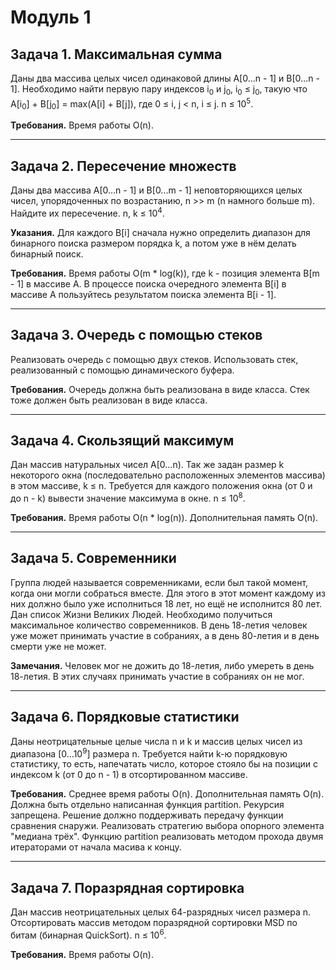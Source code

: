 <h1>Модуль 1</h1>

<h2>Задача 1. Максимальная сумма</h2>
<p>Даны два массива целых чисел одинаковой длины A[0...n - 1] и B[0...n - 1]. Необходимо найти первую пару индексов i<sub>0</sub> и j<sub>0</sub>, i<sub>0</sub> ≤ j<sub>0</sub>, такую что A[i<sub>0</sub>] + B[j<sub>0</sub>] = max(A[i] + B[j]), где 0 ≤ i, j < n, i ≤ j. n ≤ 10<sup>5</sup>.</p>

<b>Требования.</b> Время работы O(n).

<hr/>

<h2>Задача 2. Пересечение множеств</h2>
<p>Даны два массива A[0...n - 1] и B[0...m - 1] неповторяющихся целых чисел, упорядоченных по возрастанию, n >> m (n намного больше m). Найдите их пересечение. n, k ≤ 10<sup>4</sup>.</p>

<b>Указания.</b> Для каждого B[i] сначала нужно определить диапазон для бинарного поиска размером порядка k, а потом уже в нём делать бинарный поиск.

<b>Требования.</b> Время работы O(m * log(k)), где k - позиция элемента B[m - 1] в массиве A. В процессе поиска очередного элемента B[i] в массиве A пользуйтесь результатом поиска элемента B[i - 1].

<hr/>

<h2>Задача 3. Очередь с помощью стеков</h2>
<p>Реализовать очередь с помощью двух стеков. Использовать стек, реализованный с помощью динамического буфера.</p>

<b>Требования.</b> Очередь должна быть реализована в виде класса. Стек тоже должен быть реализован в виде класса.

<hr/>

<h2>Задача 4. Скользящий максимум</h2>
<p>Дан массив натуральных чисел A[0...n). Так же задан размер k некоторого окна (последовательно расположенных элементов массива) в этом массиве, k ≤ n. Требуется для каждого положения окна (от 0 и до n - k) вывести значение максимума в окне. n ≤ 10<sup>8</sup>.</p>

<b>Требования.</b> Время работы O(n * log(n)). Дополнительная память O(n).

<hr/>

<h2>Задача 5. Современники</h2>
<p>Группа людей называется современниками, если был такой момент, когда они могли собраться вместе. Для этого в этот момент каждому из них должно было уже исполниться 18 лет, но ещё не исполнится 80 лет. Дан список Жизни Великих Людей. Необходимо получиться максимальное количество современников. В день 18-летия человек уже может принимать участие в собраниях, а в день 80-летия и в день смерти уже не может.</p>

<b>Замечания.</b> Человек мог не дожить до 18-летия, либо умереть в день 18-летия. В этих случаях принимать участие в собраниях он не мог.

<hr/>

<h2>Задача 6. Порядковые статистики</h2>
<p>Даны неотрицательные целые числа n и k и массив целых чисел из диапазона [0...10<sup>9</sup>] размера n. Требуется найти k-ю порядковую статистику, то есть, напечатать число, которое стояло бы на позиции с индексом k (от 0 до n - 1) в отсортированном массиве.</p>

<b>Требования.</b> Среднее время работы O(n). Дополнительная память O(n). Должна быть отдельно написанная функция partition. Рекурсия запрещена. Решение должно поддерживать передачу функции сравнения снаружи. Реализовать стратегию выбора опорного элемента "медиана трёх". Функцию partition реализовать методом прохода двумя итераторами от начала масива к концу.

<hr/>

<h2>Задача 7. Поразрядная сортировка</h2>
<p>Дан массив неотрицательных целых 64-разрядных чисел размера n. Отсортировать массив методом поразрядной сортировки MSD по битам (бинарная QuickSort). n ≤ 10<sup>6</sup>.</p>

<b>Требования.</b> Время работы O(n).
